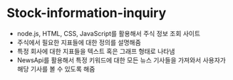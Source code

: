# Stock-information-inquiry

- node.js, HTML, CSS, JavaScript를 활용해서 주식 정보 조회 사이트
- 주식에서 필요한 지표들에 대한 정의를 설명해줌
- 특정 회사에 대한 지표들을 텍스트 혹은 그래프 형태로 나타냄
- NewsApi를 활용해서 특정 키워드에 대한 모든 뉴스 기사들을 가져와서 사용자가 해당 기사를 볼 수 있도록 해줌
  
